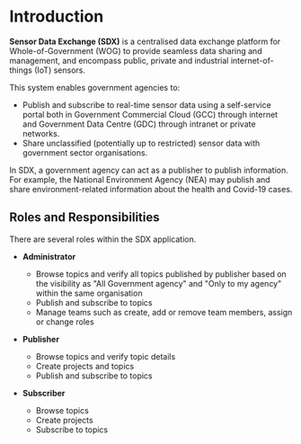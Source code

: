 
# Introduction #


**Sensor Data Exchange (SDX)** is a centralised data exchange platform for Whole-of-Government (WOG) to provide seamless data sharing and management, and encompass public, private and industrial internet-of-things (IoT) sensors.

This system enables government agencies to:

- Publish and subscribe to real-time sensor data using a self-service portal both in  Government Commercial Cloud (GCC) through internet and Government Data Centre (GDC) through intranet or private networks.
- Share unclassified (potentially up to restricted) sensor data with government sector organisations.

In SDX, a government agency can act as a publisher to publish information. For example, the National Environment Agency (NEA) may publish and share environment-related information about the health and Covid-19 cases. 

## Roles and Responsibilities

There are several roles within the SDX application.

- **Administrator**

  - Browse topics and verify all topics published by publisher based on the visibility as "All Government agency" and "Only to my agency" within the same organisation
  - Publish and subscribe to topics
  - Manage teams such as create, add or remove team members, assign or change roles
  
- **Publisher**	

  - Browse topics and verify topic details
  - Create projects and topics
  - Publish and subscribe to topics
  
- **Subscriber**

  - Browse topics 
  - Create projects
  - Subscribe to topics

